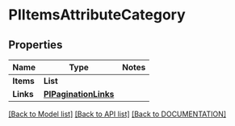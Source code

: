 # PIItemsAttributeCategory

## Properties
Name | Type | Notes
------------ | ------------- | -------------
**Items** | **List<PIAttributeCategory>**
**Links** | **[**PIPaginationLinks**](../models/PIPaginationLinks.md)**

[[Back to Model list]](../../DOCUMENTATION.md#documentation-for-models) [[Back to API list]](../../DOCUMENTATION.md#documentation-for-api-endpoints) [[Back to DOCUMENTATION]](../../DOCUMENTATION.md)
